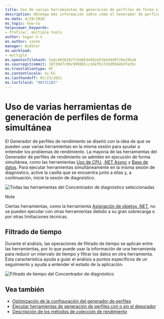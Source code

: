```yaml
---
title: Uso de varias herramientas de generación de perfiles de forma simultánea | Microsoft Docs
description: Obtenga más información sobre cómo el Generador de perfiles de rendimiento se diseñó con la idea de que se pudieran usar varias herramientas en la misma sesión con el fin de facilitar la comprensión de los problemas de rendimiento.
ms.date: 4/29/2020
ms.topic: how-to
helpviewer_keywords:
- Profiler, multiple tools
author: Sagar-S-S
ms.author: sashe
manager: AndSter
ms.workload:
- multiple
ms.openlocfilehash: 5a4c4658282f15b6b34562e51be94d9f2be195a8
ms.sourcegitcommit: 18729d7c99c999865cc2defb17d3d956eb3fe35c
ms.translationtype: HT
ms.contentlocale: es-ES
ms.lasthandoff: 01/23/2021
ms.locfileid: "98721182"
---
```

# <a name="using-multiple-profiler-tools-simultaneously"></a>Uso de varias herramientas de generación de perfiles de forma simultánea

El Generador de perfiles de rendimiento se diseñó con la idea de que se pueden usar varias herramientas en la misma sesión para ayudar a entender los problemas de rendimiento. La mayoría de las herramientas del Generador de perfiles de rendimiento se admiten en ejecución de forma simultánea, como las herramientas [Uso de CPU](../profiling/cpu-usage.md), [.NET Async](../profiling/analyze-async.md) y [Base de datos](../profiling/analyze-database.md). Para ejecutar herramientas simultáneamente en la misma sesión de diagnóstico, active la casilla que se encuentra junto a ellas y, a continuación, inicie la sesión de diagnóstico.

![Todas las herramientas del Concentrador de diagnóstico seleccionadas](../profiling/media/diaghuballtoolsselected.png "Todas las herramientas del Concentrador de diagnóstico seleccionadas")

>[!NOTE]
>Ciertas herramientas, como la herramienta [Asignación de objetos .NET](../profiling/dotnet-alloc-tool.md), no se pueden ejecutar con otras herramientas debido a su gran sobrecarga o por otras limitaciones técnicas.

## <a name="time-filtering"></a>Filtrado de tiempo 

Durante el análisis, las operaciones de filtrado de tiempo se aplican entre las herramientas, por lo que puede usar la información de una herramienta para reducir un intervalo de tiempo y filtrar los datos en otra herramienta. Esta característica ayuda a guiar el análisis a puntos específicos de un seguimiento y ayuda a entender el estado de la aplicación.

![Filtrado de tiempo del Concentrador de diagnóstico](../profiling/media/diaghubtimefiltering.png "Filtrado de tiempo del Concentrador de diagnóstico")

## <a name="see-also"></a>Vea también

- [Optimización de la configuración del generador de perfiles](../profiling/optimize-profiler-settings.md)
- [Ejecutar herramientas de generación de perfiles con o sin el depurador](../profiling/running-profiling-tools-with-or-without-the-debugger.md)
- [Descripción de los métodos de colección de rendimiento](../profiling/understanding-performance-collection-methods-perf-profiler.md)
